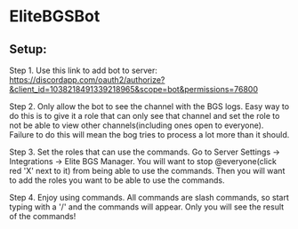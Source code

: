 # EliteBGSBot
## Setup:
Step 1. Use this link to add bot to server: https://discordapp.com/oauth2/authorize?&client_id=1038218491339218965&scope=bot&permissions=76800

Step 2. Only allow the bot to see the channel with the BGS logs. Easy way to do this is to give it a role that can only see that channel 
and set the role to not be able to view other channels(including ones open to everyone). Failure to do this will mean the bog tries to process a lot more than it should.

Step 3. Set the roles that can use the commands. Go to Server Settings -> Integrations -> Elite BGS Manager. You will want to stop @everyone(click red 'X' next to it) from
being able to use the commands. Then you will want to add the roles you want to be able to use the commands.

Step 4. Enjoy using commands. All commands are slash commands, so start typing with a '/' and the commands will appear. Only you will see the result of the commands!
